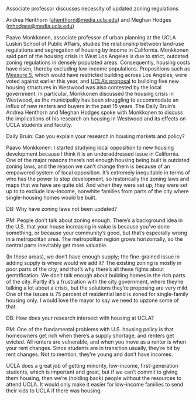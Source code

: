 Associate professor discusses necessity of updated zoning regulations

Andrea Henthorn (ahenthorn@media.ucla.edu) and Meghan Hodges
(mhodges@media.ucla.edu)

Paavo Monkkonen, associate professor of urban planning at the UCLA Luskin School
of Public Affairs, studies the relationship between land-use regulations and
segregation of housing by income in California. Monkkonen said part of the
housing crisis in West Los Angeles is due to strict, outdated zoning regulations
in densely populated areas. Consequently, housing costs have risen, thereby
excluding low-income populations. Propositions such as
[Measure S](http://www.latimes.com/local/lanow/la-me-ln-explainer-measure-s-20170220-story.html),
which would have restricted building across Los Angeles, were voted against
earlier this year, and
[UCLA’s proposal](http://dailybruin.com/2017/10/04/westwood-residents-concerned-over-proposals-for-new-student-housing/)
to building five new housing structures in Westwood was also contested by the
local government. In particular, Monkkonen discussed the housing crisis in
Westwood, as the municipality has been struggling to accommodate an influx of
new renters and buyers in the past 15 years. The Daily Bruin’s Andrea Henthorn
and Meghan Hodges spoke with Monkkonen to discuss the implications of his
research on housing in Westwood and its effects on UCLA students and faculty.

Daily Bruin: Can you explain your research in housing markets and policy?

Paavo Monkkonen: I started studying local opposition to new housing development
because I think it is an underaddressed issue in California. One of the major
reasons there’s not enough housing being built is outdated zoning laws, and the
reason we can’t change them is because of an empowered system of local
opposition. It’s extremely inequitable in terms of who has the power to stop
development, so historically the zoning laws and maps that we have are quite
old. And when they were set up, they were set up to to exclude low-income,
nonwhite families from parts of the city where single-housing homes would be
built.

DB: Why have zoning laws not been updated?

PM: People don’t talk about zoning enough. There’s a background idea in the U.S.
that your house increasing in value is because you’ve done something, or because
your community’s good, but that’s especially wrong in a metropolitan area. The
metropolitan region grows horizontally, so the central parts inevitably get more
valuable.

(In these areas), we don’t have enough supply; the fine-grained issue in adding
supply is where would we add it? The existing zoning is mostly in poor parts of
the city, and that’s why there’s all these fights about gentrification. We don’t
talk enough about building homes in the rich parts of the city. Partly it’s a
frustration with the city government, where they’re talking a lot about a
crisis, but the solutions they’re proposing are very mild. One of the issues is
75 percent of residential land is zoned for single-family housing only. I would
love the mayor to say we need to upzone some of that.

DB: How does your research intersect with housing at UCLA?

PM: One of the fundamental problems with U.S. housing policy is that homeowners
get rich when there’s a supply shortage, and renters get evicted. All renters
are vulnerable, and when you move as a renter is when your rent changes. Since
students are in transition usually, they’re hit by rent changes. Not to mention,
they’re young and don’t have incomes.

UCLA does a great job of getting minority, low-income, first-generation
students, which is important and great, but if we can’t commit to giving them
housing, then we’re (holding back) people without the resources to attend UCLA.
It would only make it easier for low-income families to send their kids to UCLA
if there was housing.

